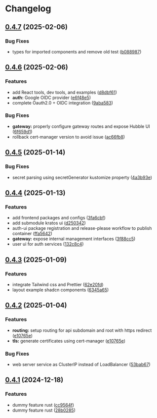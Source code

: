 # Changelog

## [0.4.7](https://github.com/szn-app/donation-app/compare/donation-app@v0.4.6...donation-app@v0.4.7) (2025-02-06)


### Bug Fixes

* types for imported components and remove old test ([b088987](https://github.com/szn-app/donation-app/commit/b088987d4145c14caec86e1692e5ceaf24d4e4a8))

## [0.4.6](https://github.com/szn-app/donation-app/compare/donation-app@v0.4.5...donation-app@v0.4.6) (2025-02-06)


### Features

* add React tools, dev tools, and examples ([d8dbf61](https://github.com/szn-app/donation-app/commit/d8dbf61549de76586f0b5fb31e6996b1da699d9e))
* **auth:** Google OIDC provider ([e6f48e5](https://github.com/szn-app/donation-app/commit/e6f48e599990cac3da1e5471a45c7757a073bcc6))
* complete Oauth2.0 + OIDC integration ([9aba583](https://github.com/szn-app/donation-app/commit/9aba5835b1e191e0acf4b23ddd0d53d60280b966))


### Bug Fixes

* **gateway:** properly configure gateway routes and expose Hubble UI ([6f659d1](https://github.com/szn-app/donation-app/commit/6f659d169035f0593034b57db9f4091926534243))
* rollback cert-manager version to avoid issue ([ac66fb8](https://github.com/szn-app/donation-app/commit/ac66fb8e68bb4fc3da7c6a801c8655b21cbdd8e0))

## [0.4.5](https://github.com/szn-app/donation-app/compare/donation-app@v0.4.4...donation-app@v0.4.5) (2025-01-14)


### Bug Fixes

* secret parsing using secretGenerator kustomize property ([4a3b93e](https://github.com/szn-app/donation-app/commit/4a3b93ee508d391059fdecbc6496314547c8e06e))

## [0.4.4](https://github.com/szn-app/donation-app/compare/donation-app@v0.4.3...donation-app@v0.4.4) (2025-01-13)


### Features

* add frontend packages and configs ([3fa6cbf](https://github.com/szn-app/donation-app/commit/3fa6cbf723e071dce3788fb4ebd949fcd969edf9))
* add submodule kratos ui ([d250342](https://github.com/szn-app/donation-app/commit/d2503425b85ad0cf14bce81e5e17ec6aa6cc33c6))
* auth-ui package registration and release-please workflow to publish container ([ffa5642](https://github.com/szn-app/donation-app/commit/ffa5642950319bab93cb4ae261cda519bc07b8d4))
* **gateway:** expose internal management interfaces ([3f88cc5](https://github.com/szn-app/donation-app/commit/3f88cc510cd4e695fce2951d802b6fbb0ce1f568))
* user ui for auth services ([132c8c4](https://github.com/szn-app/donation-app/commit/132c8c4c9c28c2009fd63198dcf5c236f68857f6))

## [0.4.3](https://github.com/szn-app/donation-app/compare/donation-app@v0.4.2...donation-app@v0.4.3) (2025-01-09)


### Features

* integrate Tailwind css and Prettier ([62e20fd](https://github.com/szn-app/donation-app/commit/62e20fd40587d7e46fe8ef8986a7974ee25efa9e))
* layout example shadcn components ([6345a65](https://github.com/szn-app/donation-app/commit/6345a65a310ab56fb1608867592028039c83eebc))

## [0.4.2](https://github.com/szn-app/donation-app/compare/donation-app@v0.4.1...donation-app@v0.4.2) (2025-01-04)


### Features

* **routing:** setup routing for api subdomain and root with https redirect ([e10765e](https://github.com/szn-app/donation-app/commit/e10765e7a92dfc74fc72c8c81698b84b13d50822))
* **tls:** generate certificates using cert-manager ([e10765e](https://github.com/szn-app/donation-app/commit/e10765e7a92dfc74fc72c8c81698b84b13d50822))


### Bug Fixes

* web server service as ClusterIP instead of LoadBalancer ([53bab67](https://github.com/szn-app/donation-app/commit/53bab67953fd69474a5c93362303b89782a6bdc8))

## [0.4.1](https://github.com/szn-app/donation-app/compare/donation-app-v0.4.0...donation-app@v0.4.1) (2024-12-18)


### Features

* dummy feature rust ([cc9564f](https://github.com/szn-app/donation-app/commit/cc9564fafc8537c6dba7c65f2d5d50ecdee743a5))
* dummy feature rust ([28b0285](https://github.com/szn-app/donation-app/commit/28b02853b021ef2f993eee3b7cb64932bd818bfc))
